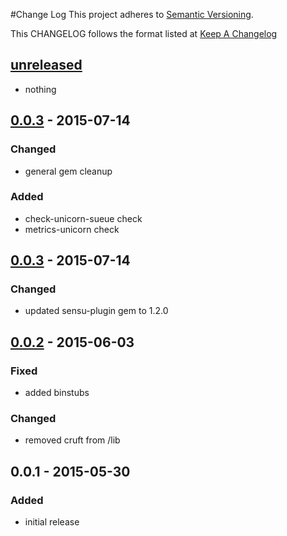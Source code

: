 #Change Log
This project adheres to [Semantic Versioning](http://semver.org/).

This CHANGELOG follows the format listed at [Keep A Changelog](http://keepachangelog.com/)

## [unreleased]
- nothing

## [0.0.3] - 2015-07-14
### Changed
- general gem cleanup

### Added
- check-unicorn-sueue check
- metrics-unicorn check

## [0.0.3] - 2015-07-14
### Changed
- updated sensu-plugin gem to 1.2.0

## [0.0.2] - 2015-06-03
### Fixed
- added binstubs

### Changed
- removed cruft from /lib

## 0.0.1 - 2015-05-30
### Added
- initial release

[unreleased]: https://github.com/sensu-plugins/sensu-plugins-unicorn/compare/0.0.4...HEAD
[0.0.4]: https://github.com/sensu-plugins/sensu-plugins-unicorn/compare/0.0.3...0.0.4
[0.0.3]: https://github.com/sensu-plugins/sensu-plugins-unicorn/compare/0.0.2...0.0.3
[0.0.2]: https://github.com/sensu-plugins/sensu-plugins-unicorn/compare/0.0.1...0.0.2
